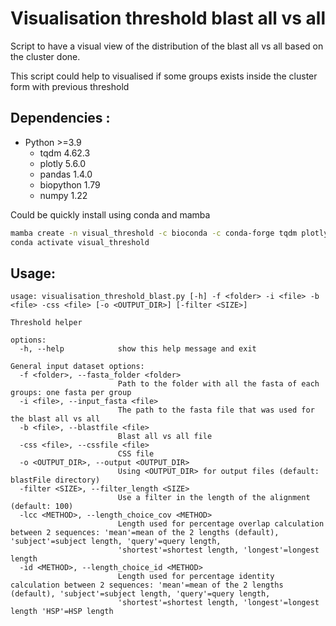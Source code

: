 # Visualisation threshold blast all vs all

Script to have a visual view of the distribution of the blast all vs all based on the cluster done.

This script could help to visualised if some groups exists inside the cluster form with previous threshold

Dependencies :
--------------

- Python >=3.9
   - tqdm 4.62.3
   - plotly 5.6.0
   - pandas 1.4.0
   - biopython 1.79 
   - numpy 1.22

Could be quickly install using conda and mamba

```bash
mamba create -n visual_threshold -c bioconda -c conda-forge tqdm plotly pandas biopython
conda activate visual_threshold
```

Usage:
------

```
usage: visualisation_threshold_blast.py [-h] -f <folder> -i <file> -b <file> -css <file> [-o <OUTPUT_DIR>] [-filter <SIZE>]

Threshold helper

options:
  -h, --help            show this help message and exit

General input dataset options:
  -f <folder>, --fasta_folder <folder>
                        Path to the folder with all the fasta of each groups: one fasta per group
  -i <file>, --input_fasta <file>
                        The path to the fasta file that was used for the blast all vs all
  -b <file>, --blastfile <file>
                        Blast all vs all file
  -css <file>, --cssfile <file>
                        CSS file
  -o <OUTPUT_DIR>, --output <OUTPUT_DIR>
                        Using <OUTPUT_DIR> for output files (default: blastFile directory)
  -filter <SIZE>, --filter_length <SIZE>
                        Use a filter in the length of the alignment (default: 100)
  -lcc <METHOD>, --length_choice_cov <METHOD>
                        Length used for percentage overlap calculation between 2 sequences: 'mean'=mean of the 2 lengths (default), 'subject'=subject length, 'query'=query length,
                        'shortest'=shortest length, 'longest'=longest length
  -id <METHOD>, --length_choice_id <METHOD>
                        Length used for percentage identity calculation between 2 sequences: 'mean'=mean of the 2 lengths (default), 'subject'=subject length, 'query'=query length,
                        'shortest'=shortest length, 'longest'=longest length 'HSP'=HSP length
```

